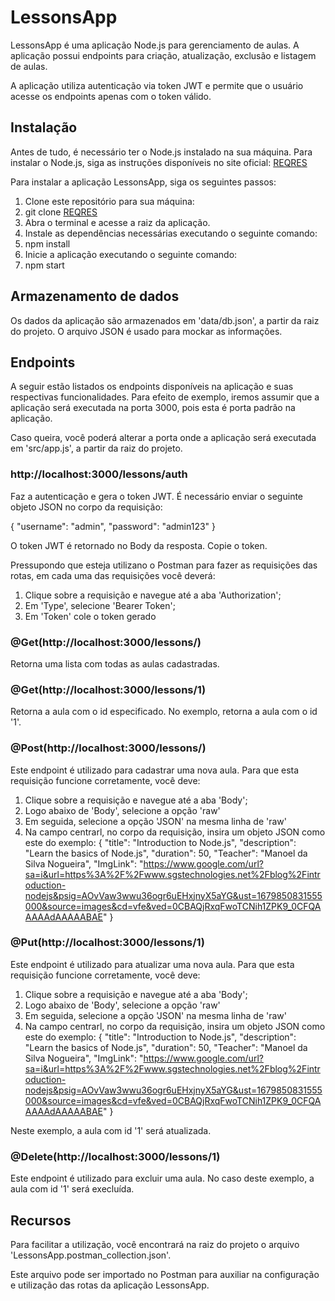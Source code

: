 # LessonsApp

LessonsApp é uma aplicação Node.js para gerenciamento de aulas. A aplicação possui endpoints para criação, atualização, exclusão e listagem de aulas.

A aplicação utiliza autenticação via token JWT e permite que o usuário acesse os endpoints apenas com o token válido.


## Instalação

Antes de tudo, é necessário ter o Node.js instalado na sua máquina. Para instalar o Node.js, siga as instruções disponíveis no site oficial: [REQRES](https://nodejs.org/)

Para instalar a aplicação LessonsApp, siga os seguintes passos:

1. Clone este repositório para sua máquina:
1. git clone [REQRES](https://github.com/dionefernandes/LessonsApp.git)
2. Abra o terminal e acesse a raiz da aplicação.
3. Instale as dependências necessárias executando o seguinte comando:
1. npm install
4. Inicie a aplicação executando o seguinte comando:
1. npm start


## Armazenamento de dados

Os dados da aplicação são armazenados em 'data/db.json', a partir da raiz do projeto. O arquivo JSON é usado para mockar as informações.


## Endpoints

A seguir estão listados os endpoints disponíveis na aplicação e suas respectivas funcionalidades. Para efeito de exemplo, iremos assumir que a aplicação será executada na porta 3000, pois esta é porta padrão na aplicação.

Caso queira, você poderá alterar a porta onde a aplicação será executada em 'src/app.js', a partir da raiz do projeto.

### http://localhost:3000/lessons/auth

Faz a autenticação e gera o token JWT. É necessário enviar o seguinte objeto JSON no corpo da requisição:

  {
      "username": "admin",
      "password": "admin123"
  }

O token JWT é retornado no Body da resposta. Copie o token.

Pressupondo que esteja utilizano o Postman para fazer as requisições das rotas, em cada uma das requisições você deverá:

1. Clique sobre a requisição e navegue até a aba 'Authorization';
2. Em 'Type', selecione 'Bearer Token';
3. Em 'Token' cole o token gerado


### @Get(http://localhost:3000/lessons/)

Retorna uma lista com todas as aulas cadastradas.


### @Get(http://localhost:3000/lessons/1)

Retorna a aula com o id especificado. No exemplo, retorna a aula com o id '1'.

### @Post(http://localhost:3000/lessons/)

Este endpoint é utilizado para cadastrar uma nova aula. Para que esta requisição funcione corretamente, você deve:

1. Clique sobre a requisição e navegue até a aba 'Body';
2. Logo abaixo de 'Body', selecione a opção 'raw'
3. Em seguida, selecione a opção 'JSON' na mesma linha de 'raw'
4. Na campo centrarl, no corpo da requisição, insira um objeto JSON como este do exemplo:
  {
    "title": "Introduction to Node.js",
    "description": "Learn the basics of Node.js",
    "duration": 50,
    "Teacher": "Manoel da Silva Nogueira",
    "ImgLink": "https://www.google.com/url?sa=i&url=https%3A%2F%2Fwww.sgstechnologies.net%2Fblog%2Fintroduction-nodejs&psig=AOvVaw3wwu36ogr6uEHxjnyX5aYG&ust=1679850831555000&source=images&cd=vfe&ved=0CBAQjRxqFwoTCNih1ZPK9_0CFQAAAAAdAAAAABAE"
  }

### @Put(http://localhost:3000/lessons/1)

Este endpoint é utilizado para atualizar uma nova aula. Para que esta requisição funcione corretamente, você deve:

1. Clique sobre a requisição e navegue até a aba 'Body';
2. Logo abaixo de 'Body', selecione a opção 'raw'
3. Em seguida, selecione a opção 'JSON' na mesma linha de 'raw'
4. Na campo centrarl, no corpo da requisição, insira um objeto JSON como este do exemplo:
  {
    "title": "Introduction to Node.js",
    "description": "Learn the basics of Node.js",
    "duration": 50,
    "Teacher": "Manoel da Silva Nogueira",
    "ImgLink": "https://www.google.com/url?sa=i&url=https%3A%2F%2Fwww.sgstechnologies.net%2Fblog%2Fintroduction-nodejs&psig=AOvVaw3wwu36ogr6uEHxjnyX5aYG&ust=1679850831555000&source=images&cd=vfe&ved=0CBAQjRxqFwoTCNih1ZPK9_0CFQAAAAAdAAAAABAE"
  }

Neste exemplo, a aula com id '1' será atualizada.

### @Delete(http://localhost:3000/lessons/1)

Este endpoint é utilizado para excluir uma aula. No caso deste exemplo, a aula com id '1' será execluída.


## Recursos

Para facilitar a utilização, você encontrará na raiz do projeto o arquivo 'LessonsApp.postman_collection.json'.

Este arquivo pode ser importado no Postman para auxiliar na configuração e utilização das rotas da aplicação LessonsApp.